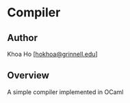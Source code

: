 Compiler
==========

Author
------
Khoa Ho [hokhoa@grinnell.edu]

Overview
--------

A simple compiler implemented in OCaml

